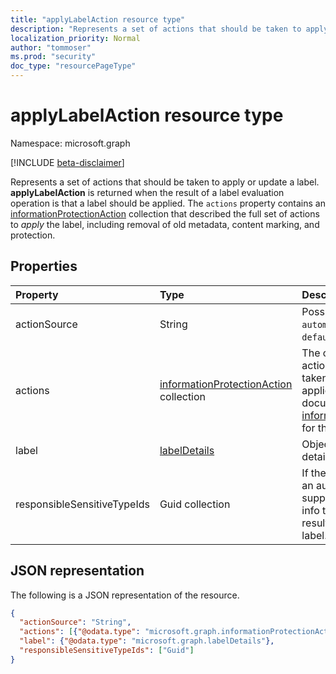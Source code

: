 ```yaml
---
title: "applyLabelAction resource type"
description: "Represents a set of actions that should be taken to apply or update a label."
localization_priority: Normal
author: "tommoser"
ms.prod: "security"
doc_type: "resourcePageType"
---
```


# applyLabelAction resource type

Namespace: microsoft.graph

[!INCLUDE [beta-disclaimer](../../includes/beta-disclaimer.md)]

Represents a set of actions that should be taken to apply or update a label. **applyLabelAction** is returned when the result of a label evaluation operation is that a label should be applied. The `actions` property contains an [informationProtectionAction](informationProtectionaction.md) collection that described the full set of actions to *apply* the label, including removal of old metadata, content marking, and protection.

## Properties

| Property                    | Type                                                                     | Description                                                                                                                                                                                       |
| :-------------------------- | :----------------------------------------------------------------------- | :------------------------------------------------------------------------------------------------------------------------------------------------------------------------------------------------ |
| actionSource                | String                                                                   | Possible values are: `manual`, `automatic`, `recommended`, `default`.                                                                                                                             |
| actions                     | [informationProtectionAction](informationprotectionaction.md) collection | The collection of specific actions that should be taken by the consuming application to label the document. See  [informationProtectionAction](informationprotectionaction.md) for the full list. |
| label                       | [labelDetails](labeldetails.md)                                          | Object that describes the details of the label to apply.                                                                                                                                          |
| responsibleSensitiveTypeIds | Guid collection                                                          | If the label was the result of an automatic classification, supply the list of sensitive info type GUIDs that resulted in the returned label.                                         
## JSON representation

The following is a JSON representation of the resource.

<!-- {
  "blockType": "resource",
  "optionalProperties": [

  ],
  "@odata.type": "microsoft.graph.applyLabelAction",
  "baseType": "microsoft.graph.informationProtectionAction"
}-->

```json
{
  "actionSource": "String",
  "actions": [{"@odata.type": "microsoft.graph.informationProtectionAction"}],
  "label": {"@odata.type": "microsoft.graph.labelDetails"},
  "responsibleSensitiveTypeIds": ["Guid"]
}
```

<!-- uuid: 16cd6b66-4b1a-43a1-adaf-3a886856ed98
2019-02-04 14:57:30 UTC -->
<!-- {
  "type": "#page.annotation",
  "description": "applyLabelAction resource",
  "keywords": "",
  "section": "documentation",
  "tocPath": ""
}-->

